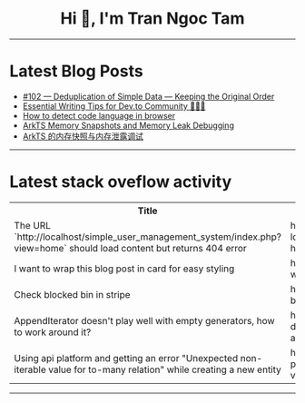 <h1 align="center">Hi 👋, I'm Tran Ngoc Tam</h1>

---

# Latest Blog Posts 
<!-- BLOG-POST-LIST:START -->
- [#102 — Deduplication of Simple Data — Keeping the Original Order](https://dev.to/judith677/102-deduplication-of-simple-data-keeping-the-original-order-4ipc)
- [Essential Writing Tips for Dev.to Community 👩🏼‍💻](https://dev.to/hanzla-baig/essential-writing-tips-for-devto-community-f2e)
- [How to detect code language in browser](https://dev.to/ray-d-song/how-to-detect-code-language-in-browser-424h)
- [ArkTS Memory Snapshots and Memory Leak Debugging](https://dev.to/xun_wang_6384a403f9817c2/arkts-memory-snapshots-and-memory-leak-debugging-1kn6)
- [ArkTS 的内存快照与内存泄露调试](https://dev.to/xun_wang_6384a403f9817c2/arkts-de-nei-cun-kuai-zhao-yu-nei-cun-xie-lu-diao-shi-321m)
<!-- BLOG-POST-LIST:END -->

---

# Latest stack oveflow activity
<table>
  <tr><th>Title</th><th>Link</th></tr>
  <!-- STACKOVERFLOW:START --><tr><td>The URL `http://localhost/simple_user_management_system/index.php?view=home` should load content but returns 404 error</td><td>https://stackoverflow.com/questions/79213448/the-url-http-localhost-simple-user-management-system-index-phpview-home-sho</td></tr><tr><td>I want to wrap this blog post in card for easy styling</td><td>https://stackoverflow.com/questions/79213391/i-want-to-wrap-this-blog-post-in-card-for-easy-styling</td></tr><tr><td>Check blocked bin in stripe</td><td>https://stackoverflow.com/questions/79213383/check-blocked-bin-in-stripe</td></tr><tr><td>AppendIterator doesn&#39;t play well with empty generators, how to work around it?</td><td>https://stackoverflow.com/questions/79213270/appenditerator-doesnt-play-well-with-empty-generators-how-to-work-around-it</td></tr><tr><td>Using api platform and getting an error &quot;Unexpected non-iterable value for to-many relation&quot; while creating a new entity</td><td>https://stackoverflow.com/questions/79213236/using-api-platform-and-getting-an-error-unexpected-non-iterable-value-for-to-ma</td></tr><!-- STACKOVERFLOW:END -->
</table>

---


